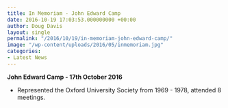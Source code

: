 ```yaml
---
title: In Memoriam - John Edward Camp
date: 2016-10-19 17:03:53.000000000 +00:00
author: Doug Davis
layout: single
permalink: "/2016/10/19/in-memoriam-john-edward-camp/"
image: "/wp-content/uploads/2016/05/inmemoriam.jpg"
categories:
- Latest News
---
```

**John Edward Camp - 17th October 2016**

  * Represented the Oxford University Society from 1969 - 1978, attended 8 meetings.
